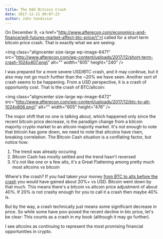 ```yaml
---
title: The Odd Bitcoin Crash
date: 2017-12-21 00:07:23
author: John Vandivier
---
```




On December 9, <a href=\"http://www.afterecon.com/economics-and-finance/will-futures-market-affect-btc-price/\">I called for a short term bitcoin price crash</a>. That is exactly what we are seeing:

<img class=\"aligncenter size-large wp-image-6471\" src=\"http://www.afterecon.com/wp-content/uploads/2017/12/short-term-crash-1024x407.png\" alt=\"\" width=\"605\" height=\"240\" />

I was prepared for a more severe USD/BTC crash, and it may continue, but it also may not go much further than the ~20% we have seen. Another sort of crash seems to be happening. From a USD perspective, it is a crash of opportunity cost. That is the crash of BTC/altcoin:

<img class=\"aligncenter size-large wp-image-6472\" src=\"http://www.afterecon.com/wp-content/uploads/2017/12/btc-to-alt-1024x806.png\" alt=\"\" width=\"605\" height=\"476\" />

The major shift that no one is talking about, which happened only since the recent bitcoin price decrease, is the paradigm change from a bitcoin majority crypto market to an altcoin majority market. It's not enough to note that bitcoin has gone down, we need to note that altcoins have risen, breaking correlation. The Bitcoin Cash situation is a conflating factor, but notice how:
<ol>
 	<li>The trend was already occuring</li>
 	<li>Bitcoin Cash has mostly settled and the trend hasn't reversed</li>
 	<li>It's not like one or a few alts, it's a Great Flattening among pretty much most altcoins vs bitcoin</li>
</ol>
Where's the crash? If you had taken your money <a href=\"http://www.afterecon.com/economics-and-finance/ripe-for-altcoins/\">from BTC to alts before the crash</a> you would have gained about 20%+ vs USD. Bitcoin went down by that much. This means there's a bitcoin vs altcoin price adjustment of about 40%. If 20% is not crashy enough for you to call it a crash then maybe 40% is.

But by the way, a crash technically just means some significant decrease in price. So while some have poo-pooed the recent decline in btc price, let's be clear: This counts as a crash in my book (although it may go further).

I see altcoins as continuing to represent the most promising financial opportunities in crypto.
